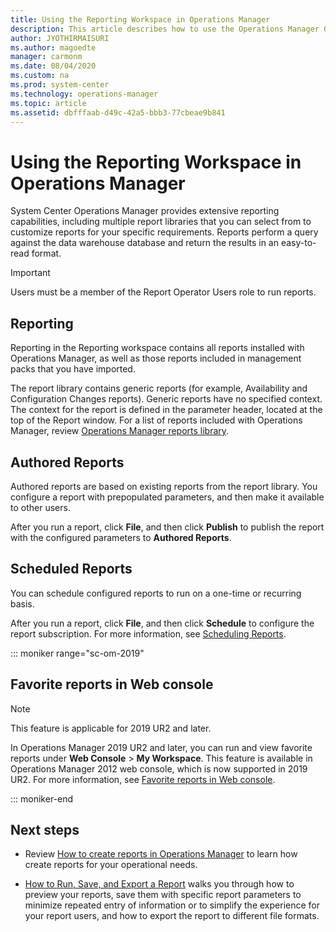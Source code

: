 ```yaml
---
title: Using the Reporting Workspace in Operations Manager
description: This article describes how to use the Operations Manager Operations console to view and administer reports.
author: JYOTHIRMAISURI
ms.author: magoedte
manager: carmonm
ms.date: 08/04/2020
ms.custom: na
ms.prod: system-center
ms.technology: operations-manager
ms.topic: article
ms.assetid: dbfffaab-d49c-42a5-bbb3-77cbeae9b841
---
```


# Using the Reporting Workspace in Operations Manager
System Center Operations Manager provides extensive reporting capabilities, including multiple report libraries that you can select from to customize reports for your specific requirements. Reports perform a query against the data warehouse database and return the results in an easy-to-read format.  

> [!IMPORTANT]  
> Users must be a member of the Report Operator Users role to run reports.  

## Reporting  
Reporting in the Reporting workspace contains all reports installed with Operations Manager, as well as those reports included in management packs that you have imported.  

The report library contains generic reports (for example, Availability and Configuration Changes reports). Generic reports have no specified context. The context for the report is defined in the parameter header, located at the top of the Report window.  For a list of reports included with Operations Manager, review [Operations Manager reports library](manage-reports-installed-during-setup.md).  

## Authored Reports  
Authored reports are based on existing reports from the report library. You configure a report with prepopulated parameters, and then make it available to other users.  

After you run a report, click **File**, and then click **Publish** to publish the report with the configured parameters to **Authored Reports**.  

## Scheduled Reports  
You can schedule configured reports to run on a one-time or recurring basis.  

After you run a report, click **File**, and then click **Schedule** to configure the report subscription. For more information, see [Scheduling Reports](manage-reports-config-modify-schedules.md).

::: moniker range="sc-om-2019"

## Favorite reports in Web console

> [!Note]
> This feature is applicable for 2019 UR2 and later.

In Operations Manager 2019 UR2 and later, you can run and view favorite reports under **Web Console** > **My Workspace**. This feature is available in Operations Manager 2012 web console, which is now supported in 2019 UR2. For more information, see [Favorite reports in Web console](favorite-reports-web-console.md).

::: moniker-end

## Next steps

* Review [How to create reports in Operations Manager](manage-reports-create-reports.md) to learn how create reports for your operational needs.

* [How to Run, Save, and Export a Report](manage-reports-run-save-export.md) walks you through how to preview your reports, save them with specific report parameters to minimize repeated entry of information or to simplify the experience for your report users, and how to export the report to different file formats.
